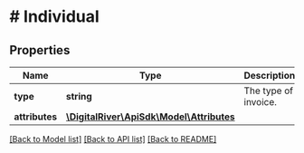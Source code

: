 # # Individual

## Properties

Name | Type | Description | Notes
------------ | ------------- | ------------- | -------------
**type** | **string** | The type of invoice. | [optional] 
**attributes** | [**\DigitalRiver\ApiSdk\Model\Attributes**](Attributes.md) |  | [optional] 

[[Back to Model list]](../../README.md#documentation-for-models) [[Back to API list]](../../README.md#documentation-for-api-endpoints) [[Back to README]](../../README.md)


